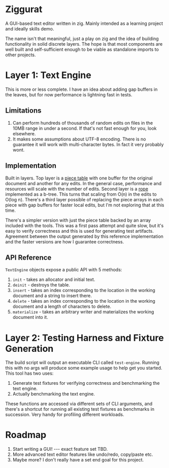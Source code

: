 # Ziggurat
A GUI-based text editor written in zig. Mainly intended as a learning project and ideally skills demo.

The name isn't that meaningful, just a play on zig and the idea of building functionality in solid discrete layers. The hope is that most components are well built and self-sufficient enough to be viable as standalone imports to other projects. 

# Layer 1: Text Engine

This is more or less complete. I have an idea about adding gap buffers in the leaves, but for now performance is lightning fast in tests. 

## Limitations

1. Can perform hundreds of thousands of random edits on files in the 10MB range in under a second. If that's not fast enough for you, look elsewhere. 
2. It makes some assumptions about UTF-8 encoding. There is no guarantee it will work with multi-character bytes. In fact it very probably wont.

## Implementation

Built in layers. Top layer is a [piece table](https://dev.to/_darrenburns/the-piece-table---the-unsung-hero-of-your-text-editor-al8/comments) with one buffer for the original document and another for any edits. In the general case, performance and resources will scale with the number of edits. Second layer is a [rope](https://en.wikipedia.org/wiki/Rope_(data_structure)) implemented as a b-tree. This turns that scaling from O(n) in the edits to O(log n). There's a third layer possible of replacing the piece arrays in each piece with gap buffers for faster local edits, but I'm not exploring that at this time. 

There's a simpler version with just the piece table backed by an array included with the tools. This was a first pass attempt and quite slow, but it's easy to verify correctness and this is used for generating test artifacts. Agreement between the output generated by this reference implementation and the faster versions are how I guarantee correctness. 

## API Reference

`TextEngine` objects expose a public API with 5 methods:

1. `init` - takes an allocator and initial text.
2. `deinit` - destroys the table.
3. `insert` - takes an index corresponding to the location in the working document and a string to insert there.
4. `delete` - takes an index corresponding to the location in the working document and a length of characters to delete.
5. `materialize` - takes an arbitrary writer and materializes the working document into it.

# Layer 2: Testing Harness and Fixture Generation

The build script will output an executable CLI called `test-engine`. Running this with no args will produce some example usage to help get you started. This tool has two uses:

1. Generate test fixtures for verifying correctness and benchmarking the text engine.
2. Actually benchmarking the text engine. 

These functions are accessed via different sets of CLI arguments, and there's a shortcut for running all existing test fixtures as benchmarks in succession. Very handy for profiling different workloads. 

# Roadmap

1. Start writing a GUI! --- exact feature set TBD.
2. More advanced text editor features like undo/redo, copy/paste etc.
3. Maybe more? I don't really have a set end goal for this project. 